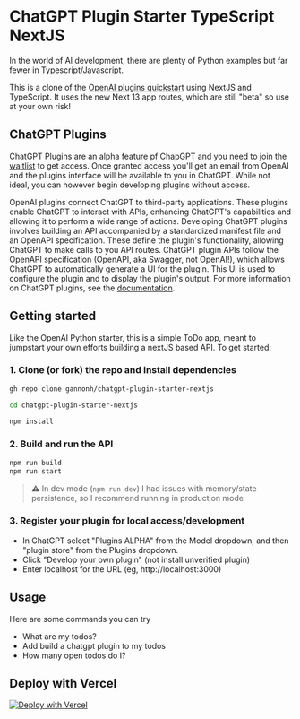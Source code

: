 # ChatGPT Plugin Starter TypeScript NextJS

In the world of AI development, there are plenty of Python examples but far fewer in Typescript/Javascript.

This is a clone of the [OpenAI plugins quickstart](https://github.com/openai/plugins-quickstart) using NextJS and TypeScript. It uses the new Next 13 app routes, which are still "beta" so use at your own risk!

## ChatGPT Plugins

ChatGPT Plugins are an alpha feature pf ChapGPT and you need to join the [waitlist](https://openai.com/waitlist/plugins) to get access. Once granted access you'll get an email from OpenAI and the plugins interface will be available to you in ChatGPT. While not ideal, you can however begin developing plugins without access.

OpenAI plugins connect ChatGPT to third-party applications. These plugins enable ChatGPT to interact with APIs, enhancing ChatGPT's capabilities and allowing it to perform a wide range of actions. Developing ChatGPT plugins involves building an API accompanied by a standardized manifest file and an OpenAPI specification. These define the plugin's functionality, allowing ChatGPT to make calls to you API routes. ChatGPT plugin APIs follow the OpenAPI specification (OpenAPI, aka Swagger, not OpenAI!), which allows ChatGPT to automatically generate a UI for the plugin. This UI is used to configure the plugin and to display the plugin's output. For more information on ChatGPT plugins, see the [documentation](https://platform.openai.com/docs/plugins/introduction).

## Getting started

Like the OpenAI Python starter, this is a simple ToDo app, meant to jumpstart your own efforts building a nextJS based API. To get started:

### 1. Clone (or fork) the repo and install dependencies

```sh
gh repo clone gannonh/chatgpt-plugin-starter-nextjs

cd chatgpt-plugin-starter-nextjs

npm install
```

### 2. Build and run the API

```sh
npm run build
npm run start
```

> ⚠️ In dev mode (`npm run dev`) I had issues with memory/state persistence, so I recommend running in production mode

### 3. Register your plugin for local access/development

- In ChatGPT select "Plugins ALPHA" from the Model dropdown, and then "plugin store" from the Plugins dropdown.
- Click "Develop your own plugin" (not install unverified plugin)
- Enter localhost for the URL (eg, http://localhost:3000)

## Usage

Here are some commands you can try

- What are my todos?
- Add build a chatgpt plugin to my todos
- How many open todos do I?

## Deploy with Vercel

[![Deploy with Vercel](https://vercel.com/button)](https://vercel.com/new/clone?repository-url=https%3A%2F%2Fgithub.com%2Fgannonh%2Fchatgpt-plugin-starter-nextjs)

